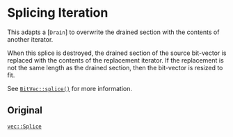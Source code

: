 # Splicing Iteration

This adapts a [`Drain`] to overwrite the drained section with the contents of
another iterator.

When this splice is destroyed, the drained section of the source bit-vector is
replaced with the contents of the replacement iterator. If the replacement is
not the same length as the drained section, then the bit-vector is resized to
fit.

See [`BitVec::splice()`] for more information.

## Original

[`vec::Splice`](alloc::vec::Splice)

[`BitVec::splice()`]: crate::vec::BitVec::splice
